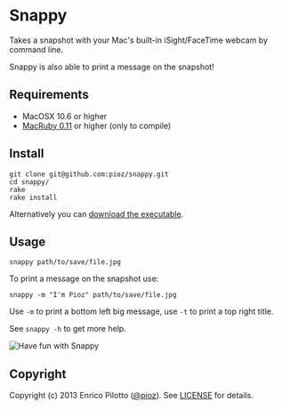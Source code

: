 # Snappy

Takes a snapshot with your Mac's built-in iSight/FaceTime webcam by command line.

Snappy is also able to print a message on the snapshot!

## Requirements

* MacOSX 10.6 or higher
* [MacRuby 0.11](http://macruby.org) or higher (only to compile)

## Install

    git clone git@github.com:pioz/snappy.git 
    cd snappy/
    rake
    rake install

Alternatively you can [download the executable](https://raw.github.com/pioz/snappy/master/snappy).
    
## Usage

    snappy path/to/save/file.jpg
    
To print a message on the snapshot use:

    snappy -m "I'm Pioz" path/to/save/file.jpg

Use `-m` to print a bottom left big message, use `-t` to print a top right title.

See `snappy -h` to get more help.

![Have fun with Snappy](http://www.pioz.it/extra/snappy.jpg)

## Copyright

Copyright (c) 2013 Enrico Pilotto ([@pioz](http://github.com/pioz)). See [LICENSE](https://github.com/pioz/snappy/blob/master/LICENSE) for details.
